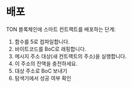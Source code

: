 # 배포

TON 블록체인에 스마트 컨트랙트를 배포하는 단계:

1. 함수를 5로 컴파일합니다.
2. 바이트코드를 BoC로 래핑합니다.
3. 메시지 주소 대상(새 컨트랙트의 주소)을 실행합니다.
4. 이 주소의 잔액을 충전하세요.
5. 대상 주소로 BoC 보내기
6. 탐색기에서 성공 여부 확인
